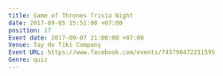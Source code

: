 ```yaml
---
title: Game of Thrones Trivia Night
date: 2017-09-05 15:51:00 +07:00
position: 17
Event date: 2017-09-07 21:00:00 +07:00
Venue: Tay Ho Tiki Company
Event URL: https://www.facebook.com/events/745798472211595
Genre: quiz
---
```


